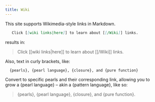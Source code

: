```yaml
---
title: Wiki
---
```


This site supports Wikimedia-style links in Markdown.

```md run=false
   Click [[wiki links|here]] to learn about [[/Wiki]] links.
```

results in:

> Click [[wiki links|here]] to learn about [[/Wiki]] links.


Also, text in curly brackets, like:
```md run=false
  {pearls}, {pearl language}, {closure}, and {pure function}
```
Convert to specific pearls and their corresponding link, allowing you to grow a {pearl language} – akin a {pattern language}, like so:
> {pearls}, {pearl language}, {closure}, and {pure function}.